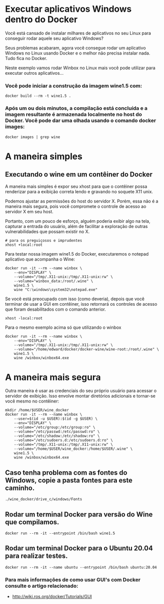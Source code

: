 # Executar aplicativos Windows dentro do Docker

Você está cansado de instalar milhares de aplicativos no seu Linux para conseguir rodar aquele seu aplicativo Windows?

Seus problemas acabaram, agora você consegue rodar um aplicativo Windows no Linux usando Docker e o melhor não precisa instalar nada. Tudo fica no Docker.

Neste exemplo vamos rodar Winbox no Linux mais você pode utilizar para executar outros aplicativos...


###  Você pode iniciar a construção da imagem wine1.5 com:

```shell
docker build --rm -t wine1.5 .
```

###  Após um ou dois minutos, a compilação está concluída e a imagem resultante é armazenada localmente no host do Docker. Você pode dar uma olhada usando o comando docker images:

```shell
docker images | grep wine
```

# A maneira simples

## Executando o wine em um contêiner do Docker

A maneira mais simples é expor seu xhost para que o contêiner possa renderizar para a exibição correta lendo e gravando no soquete X11 unix.

Podemos ajustar as permissões do host do servidor X. Porém, essa não é a maneira mais segura, pois você compromete o controle de acesso ao servidor X em seu host. 

Portanto, com um pouco de esforço, alguém poderia exibir algo na tela, capturar a entrada do usuário, além de facilitar a exploração de outras vulnerabilidades que possam existir no X.

```shell
# para os preguiçosos e imprudentes
xhost +local:root
```

Para testar nossa imagem wine1.5 do Docker, executaremos o notepad aplicativo que acompanha o Wine:

```shell
docker run -it --rm --name winbox \
    --env="DISPLAY" \
    --volume="/tmp/.X11-unix:/tmp/.X11-unix:rw" \
    --volume="winbox_data:/root/.wine" \
    wine1.5 \
    wine "C:\windows\system32\notepad.exe"
```

Se você está preocupado com isso (como deveria), depois que você terminar de usar a GUI em contêiner, isso retornará os controles de acesso que foram desabilitados com o comando anterior.

```shell
xhost -local:root
```

Para o mesmo exemplo acima só que utilizando o winbox

```shell
docker run -it --rm --name winbox \
    --env="DISPLAY" \
    --volume="/tmp/.X11-unix:/tmp/.X11-unix:rw" \
    --volume="/home/edward/docker/docker-wine/wine-root:/root/.wine" \
    wine1.5 \
    wine /winbox/winbox64.exe
```

# A maneira mais segura

Outra maneira é usar as credenciais do seu próprio usuário para acessar o servidor de exibição. Isso envolve montar diretórios adicionais e tornar-se você mesmo no contêiner:

```shell
mkdir /home/$USER/wine_docker
docker run -it --rm --name winbox \
    --user=$(id -u $USER):$(id -g $USER) \
    --env="DISPLAY" \
    --volume="/etc/group:/etc/group:ro" \
    --volume="/etc/passwd:/etc/passwd:ro" \
    --volume="/etc/shadow:/etc/shadow:ro" \
    --volume="/etc/sudoers.d:/etc/sudoers.d:ro" \
    --volume="/tmp/.X11-unix:/tmp/.X11-unix:rw" \
    --volume="/home/$USER/wine_docker:/home/$USER/.wine" \
    wine1.5 \
    wine /winbox/winbox64.exe
```

## Caso tenha problema com as fontes do Windows, copie a pasta fontes para este caminho.

```
./wine_docker/drive_c/windows/Fonts
```

## Rodar um terminal Docker para versão do Wine que compilamos.

```shell
docker run --rm -it --entrypoint /bin/bash wine1.5
```

## Rodar um terminal Docker para o Ubuntu 20.04 para realizar testes.


```shell
docker run --rm -it --name ubuntu --entrypoint /bin/bash ubuntu:20.04
```

### Para mais informações de como usar GUI's com Docker consulte o artigo relacionado:

- http://wiki.ros.org/docker/Tutorials/GUI